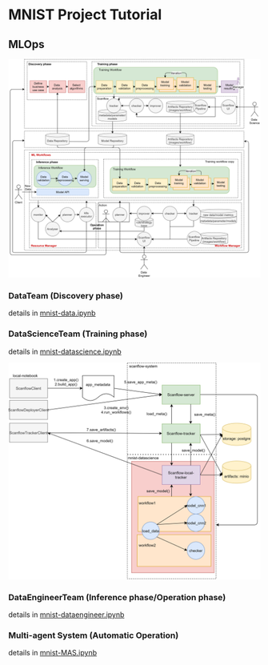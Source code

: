 # MNIST Project Tutorial

## MLOps

![architecture](../../images/architecture.png)


### DataTeam (Discovery phase)

details in [mnist-data.ipynb](mnist-data.ipynb)

### DataScienceTeam (Training phase)

details in [mnist-datascience.ipynb](mnist-datascience.ipynb)

![datascience flow](../../images/datascienceflow.png)
### DataEngineerTeam (Inference phase/Operation phase)

details in [mnist-dataengineer.ipynb](mnist-dataengineer.ipynb)

### Multi-agent System (Automatic Operation)

details in [mnist-MAS.ipynb](mnist-MAS.ipynb)
